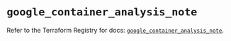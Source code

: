 # `google_container_analysis_note`

Refer to the Terraform Registry for docs: [`google_container_analysis_note`](https://registry.terraform.io/providers/hashicorp/google/5.29.0/docs/resources/container_analysis_note).
